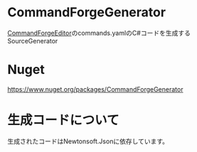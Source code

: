 # CommandForgeGenerator

[CommandForgeEditor](https://github.com/moorestech/CommandForgeEditor)のcommands.yamlのC#コードを生成するSourceGenerator


# Nuget
https://www.nuget.org/packages/CommandForgeGenerator

# 生成コードについて

生成されたコードはNewtonsoft.Jsonに依存しています。

